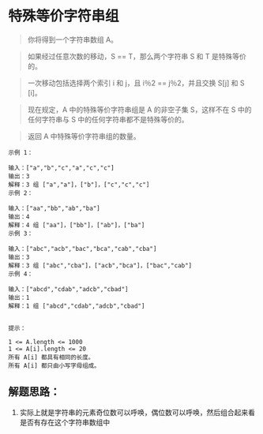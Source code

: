# 特殊等价字符串组

> 你将得到一个字符串数组 A。

> 如果经过任意次数的移动，S == T，那么两个字符串 S 和 T 是特殊等价的。


> 一次移动包括选择两个索引 i 和 j，且 i％2 == j％2，并且交换 S[j] 和 S [i]。

> 现在规定，A 中的特殊等价字符串组是 A 的非空子集 S，这样不在 S 中的任何字符串与 S 中的任何字符串都不是特殊等价的。

> 返回 A 中特殊等价字符串组的数量。


```
示例 1：

输入：["a","b","c","a","c","c"]
输出：3
解释：3 组 ["a","a"]，["b"]，["c","c","c"]
示例 2：

输入：["aa","bb","ab","ba"]
输出：4
解释：4 组 ["aa"]，["bb"]，["ab"]，["ba"]
示例 3：

输入：["abc","acb","bac","bca","cab","cba"]
输出：3
解释：3 组 ["abc","cba"]，["acb","bca"]，["bac","cab"]
示例 4：

输入：["abcd","cdab","adcb","cbad"]
输出：1
解释：1 组 ["abcd","cdab","adcb","cbad"]


提示：

1 <= A.length <= 1000
1 <= A[i].length <= 20
所有 A[i] 都具有相同的长度。
所有 A[i] 都只由小写字母组成。
```

## 解题思路：
1. 实际上就是字符串的元素奇位数可以呼唤，偶位数可以呼唤，然后组合起来看是否有存在这个字符串数组中
